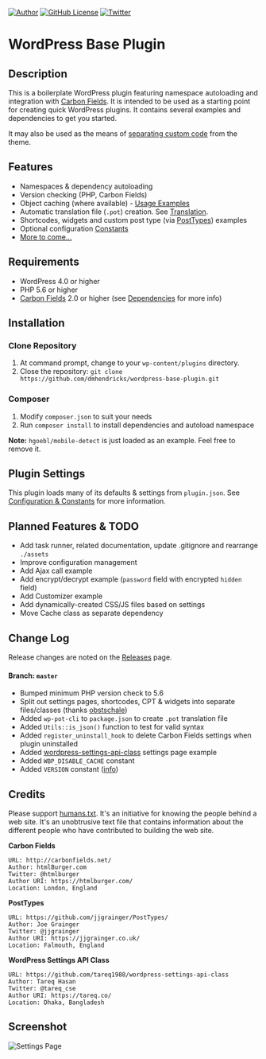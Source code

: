 [![Author](https://img.shields.io/badge/author-Daniel%20M.%20Hendricks-blue.svg)](https://www.danhendricks.com)
[![GitHub License](https://img.shields.io/badge/license-GPLv2-green.svg)](https://raw.githubusercontent.com/dmhendricks/wordpress-base-plugin/master/LICENSE)
[![Twitter](https://img.shields.io/twitter/url/https/github.com/dmhendricks/wordpress-base-plugin.svg?style=social)](https://twitter.com/danielhendricks)

# WordPress Base Plugin

## Description

This is a boilerplate WordPress plugin featuring namespace autoloading and integration with [Carbon Fields](https://github.com/htmlburger/carbon-fields). It is intended to be used as a starting point for creating quick WordPress plugins. It contains several examples and dependencies to get you started.

It may also be used as the means of [separating custom code](http://www.billerickson.net/core-functionality-plugin/) from the theme.

## Features

* Namespaces & dependency autoloading
* Version checking (PHP, Carbon Fields)
* Object caching (where available) - [Usage Examples](https://github.com/dmhendricks/wordpress-base-plugin/wiki#caching)
* Automatic translation file (`.pot`) creation. See [Translation](https://github.com/dmhendricks/wordpress-base-plugin/wiki#translation).
* Shortcodes, widgets and custom post type (via [PostTypes](https://github.com/jjgrainger/PostTypes/)) examples
* Optional configuration [Constants](https://github.com/dmhendricks/wordpress-base-plugin/wiki/Configuration-&-Constants)
* [More to come...](#planned-features)

## Requirements

* WordPress 4.0 or higher
* PHP 5.6 or higher
* [Carbon Fields](https://github.com/htmlburger/carbon-fields) 2.0 or higher (see [Dependencies](https://github.com/dmhendricks/wordpress-base-plugin/wiki#dependencies) for more info)

## Installation

### Clone Repository

1. At command prompt, change to your `wp-content/plugins` directory.
1. Close the repository: `git clone https://github.com/dmhendricks/wordpress-base-plugin.git`

### Composer

1. Modify `composer.json` to suit your needs
1. Run `composer install` to install dependencies and autoload namespace

**Note:** `hgoebl/mobile-detect` is just loaded as an example. Feel free to remove it.

## Plugin Settings

This plugin loads many of its defaults & settings from `plugin.json`. See [Configuration & Constants](https://github.com/dmhendricks/wordpress-base-plugin/wiki/Configuration-&-Constants#pluginjson) for more information.

## Planned Features & TODO

* Add task runner, related documentation, update .gitignore and rearrange `./assets`
* Improve configuration management
* Add Ajax call example
* Add encrypt/decrypt example (`password` field with encrypted `hidden` field)
* Add Customizer example
* Add dynamically-created CSS/JS files based on settings
* Move Cache class as separate dependency

## Change Log

Release changes are noted on the [Releases](https://github.com/dmhendricks/wordpress-base-plugin/releases) page.

#### Branch: `master`

* Bumped minimum PHP version check to 5.6
* Split out settings pages, shortcodes, CPT & widgets into separate files/classes (thanks [obstschale](https://github.com/obstschale/wordpress-base-plugin))
* Added `wp-pot-cli` to `package.json` to create `.pot` translation file
* Added `Utils::is_json()` function to test for valid syntax
* Added `register_uninstall_hook` to delete Carbon Fields settings when plugin uninstalled
* Added [wordpress-settings-api-class](https://github.com/tareq1988/wordpress-settings-api-class) settings page example
* Added `WBP_DISABLE_CACHE` constant
* Added `VERSION` constant ([info](https://github.com/dmhendricks/wordpress-base-plugin/wiki/Configuration-&-Constants#defined-by-plugin))

## Credits

Please support [humans.txt](http://humanstxt.org/). It's an initiative for knowing the people behind a web site. It's an unobtrusive text file that contains information about the different people who have contributed to building the web site.

**Carbon Fields**

	URL: http://carbonfields.net/
	Author: htmlBurger.com
	Twitter: @htmlburger
	Author URI: https://htmlburger.com/
	Location: London, England

**PostTypes**

	URL: https://github.com/jjgrainger/PostTypes/
	Author: Joe Grainger
	Twitter: @jjgrainger
	Author URI: https://jjgrainger.co.uk/
	Location: Falmouth, England

**WordPress Settings API Class**

	URL: https://github.com/tareq1988/wordpress-settings-api-class
	Author: Tareq Hasan
	Twitter: @tareq_cse
	Author URI: https://tareq.co/
	Location: Dhaka, Bangladesh

## Screenshot

![Settings Page](https://raw.githubusercontent.com/dmhendricks/wordpress-base-plugin/master/assets/screenshot-1.png "Settings Page")
